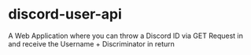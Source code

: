 # discord-user-api
A Web Application where you can throw a Discord ID via GET Request in and receive the Username + Discriminator in return
